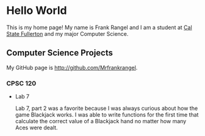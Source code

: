 # Hello World

This is my home page! My name is Frank Rangel and I am a student at [Cal State Fullerton](http://www.fullerton.edu/) and my major Computer Science.

## Computer Science Projects

My GitHub page is http://github.com/Mrfrankrangel.

### CPSC 120

* Lab 7

    Lab 7, part 2 was a favorite because I was always curious about how the
    game Blackjack works. I was able to write functions for the first time
    that calculate the correct value of a Blackjack hand no matter how many
    Aces were dealt.
